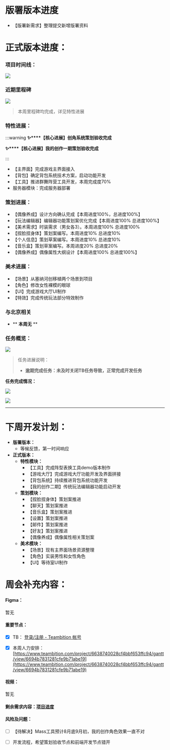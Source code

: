 # 版署版本进度
+ 【版署新需求】整理提交新增版署资料       

# 正式版本进度：
### 项目时间线：
![](https://cdn.nlark.com/yuque/0/2024/png/12926950/1721990606810-9647d188-492a-479a-aaa6-7243f3969aa7.png)

### 近期里程碑
![](https://cdn.nlark.com/yuque/0/2024/jpeg/12926950/1724482479960-6f0d7629-2a63-4ef5-a177-4ddeda175544.jpeg)

> 本周里程碑均完成，详见特性进展
>

### 特性进展：
:::warning
**✨****【核心进展】创角系统策划验收完成**

**✨****【核心进展】我的创作一期策划验收完成**

:::

+ 【主界面】完成游戏主界面接入
+ 【背包】确定背包系统技术方案，启动功能开发
+ 【工具】推进群舞阵营工具开发，本周完成度70%
+ 服务器模块：完成服务器部署

### 策划进展：
+ 【偶像养成】设计方向确认完成【本周进度100%，总进度100%】                        
+ 【玩法编辑器】编辑器功能策划案优化完成【本周进度100%  总进度100%】                        
+ 【美术需求】时装需求（男女各3）。本周进度100%  总进度100%                        
+ 【捏脸捏身体】策划案编写。本周进度10%  总进度10%                        
+ 【个人信息】策划草案编写。本周进度10%  总进度10%                        
+ 【音乐盒】策划草案编写。本周进度20%  总进度20%                        
+ 【偶像养成】偶像属性大纲设计【本周进度100%  总进度100%】                           

### 美术进展：
+ 【场景】从塞纳河创移植两个场景到项目                        
+ 【角色】修改女性裸模的眼球           
+ 【UI】完成游戏大厅UI制作
+ 【特效】完成传统玩法部分特效制作

###  与北京相关                       
+ ** **本周无** **

### 任务概览：
![](https://cdn.nlark.com/yuque/0/2024/png/12926950/1724409221142-d2bb2f95-edc6-4fa0-8872-5bdf1a0a4a83.png)

> 任务进展说明：
>
> + **逾期完成任务：未及时关闭TB任务导致，正常完成开发任务**
>

**任务完成情况：**

![](https://cdn.nlark.com/yuque/0/2024/png/12926950/1724409238264-08480e4a-75f7-461d-869d-998f326763da.png)

![](https://cdn.nlark.com/yuque/0/2024/png/12926950/1724409250784-8559d256-cbff-4bd1-89af-4b91410668fb.png)

****

# 下周开发计划：
+ **版署版本：**
    - 等候反馈，第一时间响应
+ **正式版本：**
    - **特性模块：**
        * 【工具】完成阵型表换工具demo版本制作
        * 【游戏大厅】完成游戏大厅功能开发及界面拼接
        * 【背包系统】持续推进背包系统功能开发
        * 【我的创作二期】传统玩法编辑器功能启动开发
    - **策划模块：**
        * 【捏脸捏身体】策划案推进   
        * 【聊天】策划案推进 
        * 【音乐盒】策划案推进 
        * 【设置】策划案推进 
        * 【邮件】策划案推进 
        * 【好友】策划案推进  
        * 【偶像养成】偶像属性相关策划案           
    - **美术模块：**
        * 【场景】现有主界面场景资源整理        
        * 【角色】实装男性和女性角色
        * 【UI】等待室UI制作      

# 周会补充内容：
#### Figma：
暂无

#### 重要节点：
- [x] TB：  [登录/注册 - Teambition 帐号](https://www.teambition.com/plugin/calendar)



- [x] 本周人力安排：[https://www.teambition.com/project/6638740028cf4bbf653ffc94/gantt/view/6694b7831281cfe9b71abe19](https://www.teambition.com/project/6638740028cf4bbf653ffc94/gantt/view/6694b7831281cfe9b71abe19)

#### 视频：
暂无

#### 剩余需求内容：[项目进度](https://snh48group.yuque.com/qim4en/cqb2hd/imwreymm116lreux#K3dE)
#### 风险及问题：
- [ ] 【待解决】Mass工具预计8月底9月初，我的创作角色效果一直不对
- [ ] 开发流程，希望策划验收节点和前端开发节点错开

